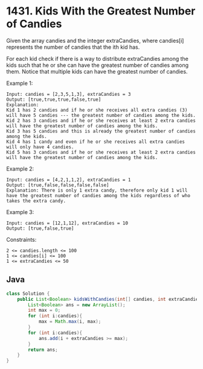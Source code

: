 # 1431. Kids With the Greatest Number of Candies

Given the array candies and the integer extraCandies, where candies[i] represents the number of candies that the ith kid has.

For each kid check if there is a way to distribute extraCandies among the kids such that he or she can have the greatest number of candies among them. Notice that multiple kids can have the greatest number of candies.

Example 1:
```
Input: candies = [2,3,5,1,3], extraCandies = 3
Output: [true,true,true,false,true] 
Explanation: 
Kid 1 has 2 candies and if he or she receives all extra candies (3) will have 5 candies --- the greatest number of candies among the kids. 
Kid 2 has 3 candies and if he or she receives at least 2 extra candies will have the greatest number of candies among the kids. 
Kid 3 has 5 candies and this is already the greatest number of candies among the kids. 
Kid 4 has 1 candy and even if he or she receives all extra candies will only have 4 candies. 
Kid 5 has 3 candies and if he or she receives at least 2 extra candies will have the greatest number of candies among the kids. 
```
Example 2:
```
Input: candies = [4,2,1,1,2], extraCandies = 1
Output: [true,false,false,false,false] 
Explanation: There is only 1 extra candy, therefore only kid 1 will have the greatest number of candies among the kids regardless of who takes the extra candy.
```
Example 3:
```
Input: candies = [12,1,12], extraCandies = 10
Output: [true,false,true]
```

Constraints:
```
2 <= candies.length <= 100
1 <= candies[i] <= 100
1 <= extraCandies <= 50
```

## Java
```java
class Solution {
    public List<Boolean> kidsWithCandies(int[] candies, int extraCandies) {
        List<Boolean> ans = new ArrayList();
        int max = 0;
        for (int i:candies){
            max = Math.max(i, max);
        }
        for (int i:candies){
            ans.add(i + extraCandies >= max);
        }
        return ans;
    }
}
```
